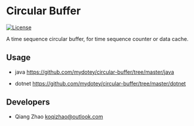 # Circular Buffer

[![License](https://img.shields.io/badge/License-Apache%202.0-blue.svg)](https://opensource.org/licenses/Apache-2.0)

A time sequence circular buffer, for time sequence counter or data cache.

## Usage

* java
  https://github.com/mydotey/circular-buffer/tree/master/java

* dotnet
  https://github.com/mydotey/circular-buffer/tree/master/dotnet

## Developers

* Qiang Zhao <koqizhao@outlook.com>
